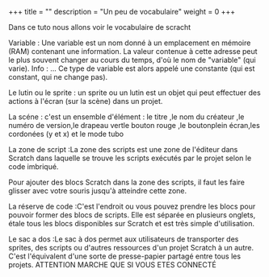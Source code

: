 +++
title = ""
description = "Un peu de vocabulaire"
weight = 0
+++

Dans ce tuto nous allons voir le vocabulaire de scracht 

Variable :
Une variable est un nom donné à un emplacement en mémoire (RAM) contenant une information. La valeur contenue à cette adresse peut le plus souvent changer au cours du temps, d'où le nom de "variable" (qui varie). Info : ... Ce type de variable est alors appelé une constante (qui est constant, qui ne change pas).

Le lutin ou le sprite : un sprite ou un lutin  est un objet qui peut effectuer des actions à l'écran (sur la scène) dans un projet. 

La scéne : c'est un ensemble d'élément : le titre ,le nom du créateur ,le numéro de version,le drapeau vertle bouton rouge ,le boutonplein écran,les cordonées (y et x) et le mode tubo

La zone de script :La zone des scripts est une zone de l'éditeur dans Scratch dans laquelle se trouve les scripts exécutés par le projet selon le code imbriqué.

Pour ajouter des blocs Scratch dans la zone des scripts, il faut les faire glisser avec votre souris jusqu'à atteindre cette zone.  

La réserve de code :C'est l'endroit ou vous pouvez prendre les blocs pour pouvoir former des blocs de scripts. Elle est séparée en plusieurs onglets, étale tous les blocs disponibles sur Scratch et est très simple d'utilisation. 

Le sac a dos :Le sac à dos permet aux utilisateurs de transporter des sprites, des scripts ou d'autres ressources d'un projet Scratch à un autre. C'est l'équivalent d'une sorte de presse-papier partagé entre tous les projets. ATTENTION MARCHE QUE SI VOUS ETES CONNECTÉ